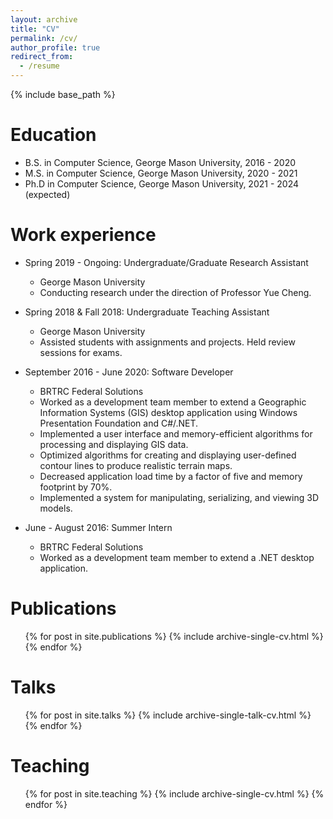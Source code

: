 ```yaml
---
layout: archive
title: "CV"
permalink: /cv/
author_profile: true
redirect_from:
  - /resume
---
```


{% include base_path %}

Education
======
* B.S. in Computer Science, George Mason University, 2016 - 2020
* M.S. in Computer Science, George Mason University, 2020 - 2021
* Ph.D in Computer Science, George Mason University, 2021 - 2024 (expected)

Work experience
======

* Spring 2019 - Ongoing: Undergraduate/Graduate Research Assistant
    * George Mason University
    * Conducting research under the direction of Professor Yue Cheng.

* Spring 2018 & Fall 2018: Undergraduate Teaching Assistant
    * George Mason University
    * Assisted students with assignments and projects. Held review sessions for exams.

* September 2016 - June 2020: Software Developer
    * BRTRC Federal Solutions
    * Worked as a development team member to extend a Geographic Information Systems (GIS) desktop application using Windows Presentation Foundation and C#/.NET.
    * Implemented a user interface and memory-efficient algorithms for processing and displaying GIS data.
    * Optimized algorithms for creating and displaying user-defined contour lines to produce realistic terrain maps.
    * Decreased application load time by a factor of five and memory footprint by 70%.
    * Implemented a system for manipulating, serializing, and viewing 3D models.

* June - August 2016: Summer Intern
  * BRTRC Federal Solutions
  * Worked as a development team member to extend a .NET desktop application.

Publications
======
  <ul>{% for post in site.publications %}
    {% include archive-single-cv.html %}
  {% endfor %}</ul>
  
Talks
======
  <ul>{% for post in site.talks %}
    {% include archive-single-talk-cv.html %}
  {% endfor %}</ul>
  
Teaching
======
  <ul>{% for post in site.teaching %}
    {% include archive-single-cv.html %}
  {% endfor %}</ul>

